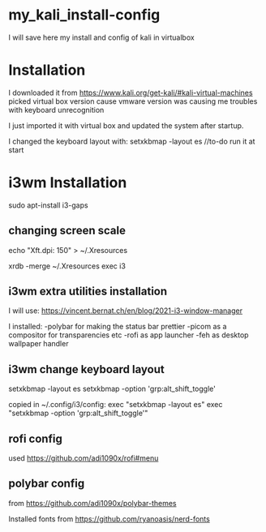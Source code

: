 # my_kali_install-config
I will save here my install and config of kali in virtualbox

# Installation

I downloaded it from https://www.kali.org/get-kali/#kali-virtual-machines picked virtual box version cause vmware version was causing me troubles with keyboard unrecognition

I just imported it with virtual box and updated the system after startup.

I changed the keyboard layout with: setxkbmap -layout es  //to-do run it at start

# i3wm Installation

sudo apt-install i3-gaps

## changing screen scale 

echo "Xft.dpi: 150" > ~/.Xresources

xrdb -merge ~/.Xresources
exec i3

## i3wm extra utilities installation 

I will use: https://vincent.bernat.ch/en/blog/2021-i3-window-manager 

I installed:
-polybar for making the status bar prettier
-picom as a compositor for transparencies etc
-rofi as app launcher
-feh as desktop wallpaper handler

## i3wm change keyboard layout

setxkbmap -layout es
setxkbmap -option 'grp:alt_shift_toggle'

copied in ~/.config/i3/config:
exec "setxkbmap -layout es"
exec "setxkbmap -option 'grp:alt_shift_toggle'"

## rofi config

used https://github.com/adi1090x/rofi#menu

## polybar config

from https://github.com/adi1090x/polybar-themes

Installed fonts from https://github.com/ryanoasis/nerd-fonts



